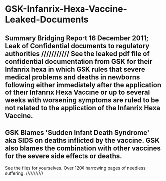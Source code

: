 # GSK-Infanrix-Hexa-Vaccine-Leaked-Documents
Summary Bridging Report 16 December 2011; Leak of Confidential documents to regulatory authorities
///////////
See the leaked pdf file of confidential documentation from GSK for their Infanrix hexa
in which GSK rules that severe medical problems and deaths in newborns following either immediately 
after the application of their Infanrix Hexa Vaccine or up to several weeks with worsening symptoms 
are ruled to be not related to the application of the Infanrix Hexa Vaccine.
---
GSK Blames 'Sudden Infant Death Syndrome' aka SIDS on deaths inflicted by the vaccine.
GSK also blames the combination with other vaccines for the severe side effects or deaths.
---
See the files for yourselves. Over 1200 harrowing pages of needless suffering.
///////////
